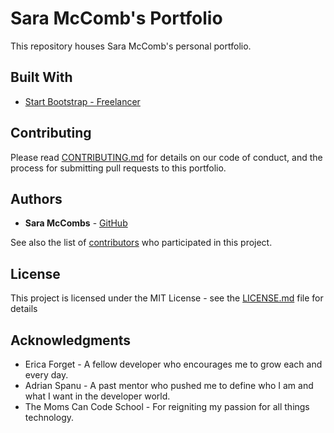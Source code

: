 # Sara McComb's Portfolio

This repository houses Sara McComb's personal portfolio.

## Built With

* [Start Bootstrap - Freelancer](https://github.com/BlackrockDigital/startbootstrap-freelancer)

## Contributing

Please read [CONTRIBUTING.md](CONTRIBUTING.md) for details on our code of conduct, and the process for submitting pull requests to this portfolio.

## Authors

* **Sara McCombs** - [GitHub](https://github.com/saramccombs)

See also the list of [contributors](https://github.com/saramccombs/saramccombs.github.io/graphs/contributors) who participated in this project.

## License

This project is licensed under the MIT License - see the [LICENSE.md](LICENSE.md) file for details

## Acknowledgments

* Erica Forget - A fellow developer who encourages me to grow each and every day.
* Adrian Spanu - A past mentor who pushed me to define who I am and what I want in the developer world.
* The Moms Can Code School - For reigniting my passion for all things technology.
